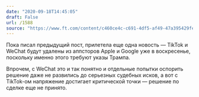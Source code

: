 ```yaml
---
date: "2020-09-18T14:45:05"
draft: False
url: /1588
source: "https://www.ft.com/content/c460ce4c-c691-4df5-af49-47a395429fe8"
---
```


Пока писал предыдущий пост, прилетела еще одна новость — TikTok и WeChat будут удалены из аппсторов Apple и Google уже в воскресенье, поскольку именно этого требуют указы Трампа. 

Впрочем, с WeChat это и так понятно и отдельные попытки оспорить решение даже не развились до серьезных судебных исков, а вот с TikTok-ом напряжение достигает критической точки — решение по сделке еще не принято.
